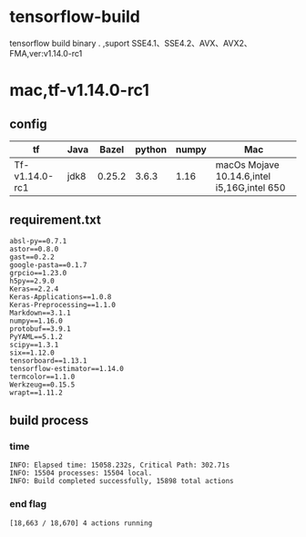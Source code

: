 # tensorflow-build
tensorflow build binary . ,suport SSE4.1、SSE4.2、AVX、AVX2、FMA,ver:v1.14.0-rc1

# mac,tf-v1.14.0-rc1
##  config
| tf | Java | Bazel | python | numpy| Mac |
| --- | --- | --- | --- | --- | --- |
| Tf-v1.14.0-rc1 | jdk8 | 0.25.2 | 3.6.3 |1.16|macOs Mojave 10.14.6,intel i5,16G,intel 650|

## requirement.txt 
```
absl-py==0.7.1
astor==0.8.0
gast==0.2.2
google-pasta==0.1.7
grpcio==1.23.0
h5py==2.9.0
Keras==2.2.4
Keras-Applications==1.0.8
Keras-Preprocessing==1.1.0
Markdown==3.1.1
numpy==1.16.0
protobuf==3.9.1
PyYAML==5.1.2
scipy==1.3.1
six==1.12.0
tensorboard==1.13.1
tensorflow-estimator==1.14.0
termcolor==1.1.0
Werkzeug==0.15.5
wrapt==1.11.2
```

## build process
### time
```
INFO: Elapsed time: 15058.232s, Critical Path: 302.71s
INFO: 15504 processes: 15504 local.
INFO: Build completed successfully, 15898 total actions
```
### end flag
```
[18,663 / 18,670] 4 actions running
```
